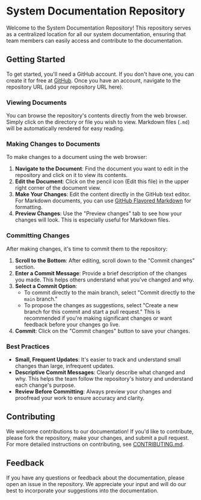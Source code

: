 # System Documentation Repository

Welcome to the System Documentation Repository! This repository serves as a centralized location for all our system documentation, ensuring that team members can easily access and contribute to the documentation.

## Getting Started

To get started, you'll need a GitHub account. If you don't have one, you can create it for free at [GitHub](https://github.com/). Once you have an account, navigate to the repository URL (add your repository URL here).

### Viewing Documents

You can browse the repository's contents directly from the web browser. Simply click on the directory or file you wish to view. Markdown files (`.md`) will be automatically rendered for easy reading.

### Making Changes to Documents

To make changes to a document using the web browser:

1. **Navigate to the Document**: Find the document you want to edit in the repository and click on it to view its contents.
2. **Edit the Document**: Click on the pencil icon (Edit this file) in the upper right corner of the document view.
3. **Make Your Changes**: Edit the content directly in the GitHub text editor. For Markdown documents, you can use [GitHub Flavored Markdown](https://guides.github.com/features/mastering-markdown/) for formatting.
4. **Preview Changes**: Use the "Preview changes" tab to see how your changes will look. This is especially useful for Markdown files.

### Committing Changes

After making changes, it's time to commit them to the repository:

1. **Scroll to the Bottom**: After editing, scroll down to the "Commit changes" section.
2. **Enter a Commit Message**: Provide a brief description of the changes you made. This helps others understand what you've changed and why.
3. **Select a Commit Option**: 
   - To commit directly to the main branch, select "Commit directly to the `main` branch."
   - To propose the changes as suggestions, select "Create a new branch for this commit and start a pull request." This is recommended if you're making significant changes or want feedback before your changes go live.
4. **Commit**: Click on the "Commit changes" button to save your changes.

### Best Practices

- **Small, Frequent Updates**: It's easier to track and understand small changes than large, infrequent updates.
- **Descriptive Commit Messages**: Clearly describe what changed and why. This helps the team follow the repository's history and understand each change's purpose.
- **Review Before Committing**: Always preview your changes and proofread your work to ensure accuracy and clarity.

## Contributing

We welcome contributions to our documentation! If you'd like to contribute, please fork the repository, make your changes, and submit a pull request. For more detailed instructions on contributing, see [CONTRIBUTING.md](./CONTRIBUTING.md).

## Feedback

If you have any questions or feedback about the documentation, please open an issue in the repository. We appreciate your input and will do our best to incorporate your suggestions into the documentation.
